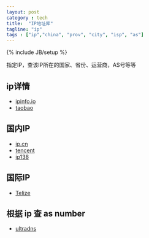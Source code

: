 ```yaml
---
layout: post
category : tech
title:  "IP地址库"
tagline: "ip"
tags : ["ip","china", "prov", "city", "isp", "as"] 
---
```

{% include JB/setup %}

指定IP，查该IP所在的国家、省份、运营商，AS号等等

## ip详情

- [ipinfo.io](https://ipinfo.io/developers)
- [taobao](http://ip.taobao.com/instructions.php)

## 国内IP
- [ip.cn](http://ip.cn/)
- [tencent](http://ip.qq.com/)
- [ip138](http://www.ip138.com/)

## 国际IP
- [Telize](http://www.telize.com/)

## 根据 ip 查 as number
- [ultradns](https://www.ultratools.com/tools/asnInfo)
